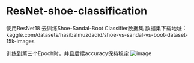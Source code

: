 # ResNet-shoe-classification
 使用ResNet18 去训练Shoe-Sandal-Boot Classifier数据集
 数据集下载地址：kaggle.com/datasets/hasibalmuzdadid/shoe-vs-sandal-vs-boot-dataset-15k-images
 
 训练到第三个Epoch时，并且后续accuracy保持稳定
 ![image](https://user-images.githubusercontent.com/48920272/194930315-30ace995-b60d-40f3-95a3-28307e4ab79e.png)
